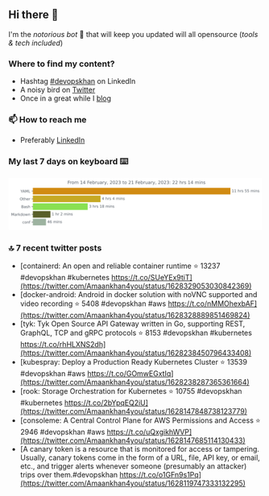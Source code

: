 <!--- [![Hits](https://hits.seeyoufarm.com/api/count/incr/badge.svg?url=https%3A%2F%2Fgithub.com%2Fakhan4u%2Fhit-counter&count_bg=%2379C83D&title_bg=%23555555&icon=&icon_color=%23E7E7E7&title=visits&edge_flat=false)](https://hits.seeyoufarm.com) --->

## Hi there 👋

I'm the _notorious bot_ 🤣 that will keep you updated will all opensource (_tools & tech included_) 

### Where to find my content?

* Hashtag [#devopskhan](https://www.linkedin.com/feed/hashtag/devopskhan) on LinkedIn
* A noisy bird on [Twitter](https://twitter.com/Amaankhan4you)
* Once in a great while I [blog](https://linuxparrot.netlify.app) 


### 📫 **How to reach me**

* Preferably [LinkedIn](https://www.linkedin.com/in/amaan-khan-linux-ninja)

### My last 7 days on keyboard ⌨️

<img src="https://github.com/akhan4u/akhan4u/blob/main/images/stat.svg" alt="Amaan's Wakatime Activity!"/>

### 🔝 7 recent twitter posts
<!-- DEVDOJO:START -->
- [containerd: An open and reliable container runtime
⭐️ 13237
#devopskhan #kubernetes
https://t.co/SUeYEx9tiT](https://twitter.com/Amaankhan4you/status/1628329053030842369)
- [docker-android: Android in docker solution with noVNC supported and video recording
⭐️ 5408
#devopskhan #aws
https://t.co/nMMOhexbAF](https://twitter.com/Amaankhan4you/status/1628328889851469824)
- [tyk: Tyk Open Source API Gateway written in Go, supporting REST, GraphQL, TCP and gRPC protocols
⭐️ 8153
#devopskhan #kubernetes
https://t.co/rhHLXNS2dh](https://twitter.com/Amaankhan4you/status/1628238450796433408)
- [kubespray: Deploy a Production Ready Kubernetes Cluster
⭐️ 13539
#devopskhan #aws
https://t.co/GOmwEGxtIq](https://twitter.com/Amaankhan4you/status/1628238287365361664)
- [rook: Storage Orchestration for Kubernetes
⭐️ 10755
#devopskhan #kubernetes
https://t.co/2bYpqEQ2iU](https://twitter.com/Amaankhan4you/status/1628147848738123779)
- [consoleme: A Central Control Plane for AWS Permissions and Access
⭐️ 2946
#devopskhan #aws
https://t.co/uQxgikhWVP](https://twitter.com/Amaankhan4you/status/1628147685114130433)
- [A canary token is a resource that is monitored for access or tampering. Usually, canary tokens come in the form of a URL, file, API key, or email, etc., and trigger alerts whenever someone &lpar;presumably an attacker&rpar; trips over them.#devopskhan https://t.co/o1GFn9s1Pq](https://twitter.com/Amaankhan4you/status/1628119747333132295)
<!-- DEVDOJO:END -->

<!-- ![Amaan's GitHub stats](https://github-readme-stats.vercel.app/api?username=akhan4u&count_private=true&show_icons=true&hide=contribs) -->
